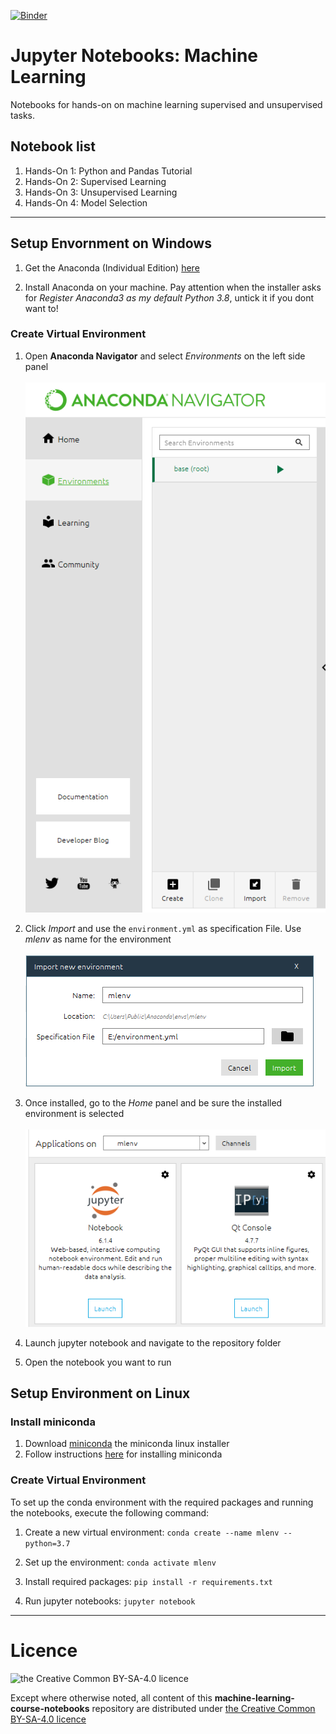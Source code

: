 [![Binder](https://mybinder.org/badge_logo.svg)](https://mybinder.org/v2/gh/tomorrowdata/machine-learning-course-notebooks.git/master)

# Jupyter Notebooks: Machine Learning
Notebooks for hands-on on machine learning supervised and unsupervised tasks.

## Notebook list

1. Hands-On 1: Python and Pandas Tutorial 
2. Hands-On 2: Supervised Learning
3. Hands-On 3: Unsupervised Learning
4. Hands-On 4: Model Selection

<hr>

## Setup Envornment on Windows

1. Get the Anaconda (Individual Edition) [here](https://www.anaconda.com/products/individual)

2. Install Anaconda on your machine. Pay attention when the installer asks for *Register Anaconda3 as my default Python 3.8*, untick it if you dont want to!

### Create Virtual Environment

   1. Open **Anaconda Navigator** and select *Environments* on the left side panel <br><br>![import-example](images/anaconda-new-env1.PNG)


4. Click *Import* and use the `environment.yml` as specification File. Use *mlenv* as name for the environment
   <br><br>![import-example](images/anaconda-new-env2.PNG)


1. Once installed, go to the *Home* panel and be sure the installed environment is selected <br><br>![import-example](images/anaconda-new-env3.PNG)
2. Launch jupyter notebook and navigate to the repository folder
3. Open the notebook you want to run

## Setup Environment on Linux

### Install miniconda

1. Download [miniconda](https://repo.anaconda.com/miniconda/Miniconda3-latest-Linux-x86.sh) the miniconda linux installer
2. Follow instructions [here](https://conda.io/projects/conda/en/latest/user-guide/install/linux.html) for installing miniconda

### Create Virtual Environment

To set up the conda environment with the required packages and running the notebooks, execute the following command:

1. Create a new virtual environment:
`conda create --name mlenv --python=3.7`

2. Set up the environment:
`conda activate mlenv`

3. Install required packages:
`pip install -r requirements.txt`

4. Run jupyter notebooks:
`jupyter notebook`

<hr>


# Licence

![the Creative Common BY-SA-4.0 licence](https://tomorrowdata.io/wp-content/uploads/2015/08/88x31.png)

Except where otherwise noted, all content of this **machine-learning-course-notebooks** repository are distributed under [the Creative Common BY-SA-4.0 licence](https://creativecommons.org/licenses/by-sa/4.0/)
